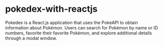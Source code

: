 # pokedex-with-reactjs
Pokedex is a React.js application that uses the PokeAPI to obtain information about Pokémon. Users can search for Pokémon by name or ID numbers, favorite their favorite Pokémon, and explore additional details through a modal window.
